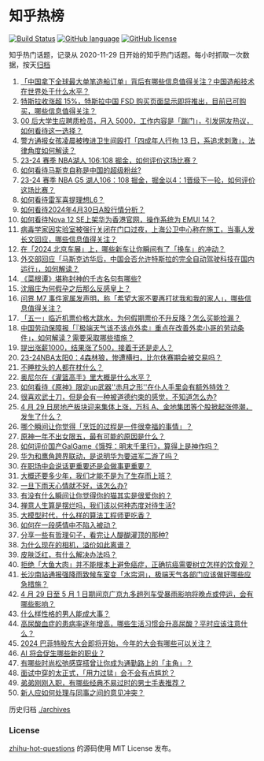 # 知乎热榜
[![Build Status](https://github.com/ToWeLong/zhihu-hot-questions/workflows/CI/badge.svg)](https://github.com/ToWeLong/zhihu-hot-questions/actions)
[![GitHub language](https://img.shields.io/badge/language-golang-orange.svg)](https://golang.org/)
[![GitHub license](https://img.shields.io/github/license/ToWeLong/zhihu-hot-questions)](https://github.com/ToWeLong/zhihu-hot-questions/blob/main/LICENSE)

知乎热门话题，记录从 2020-11-29 日开始的知乎热门话题。每小时抓取一次数据，按天[归档](./archives)

<!-- BEGIN -->

1. [「中国拿下全球最大单笔造船订单」背后有哪些信息值得关注？中国造船技术在世界处于什么水平？](https://www.zhihu.com/question/654474563)
1. [特斯拉收涨超 15%，特斯拉中国 FSD 购买页面显示即将推出，目前已可购买，哪些信息值得关注？](https://www.zhihu.com/question/654518163)
1. [00 后大学生应聘质检员，月入 5000，工作内容是「踹门」，引发网友热议，如何看待这一选择？](https://www.zhihu.com/question/654418101)
1. [警方通报女孩凌晨被拽进卫生间殴打「四成年人行拘 13 日，系追求刺激」，法律角度如何解读？](https://www.zhihu.com/question/654459308)
1. [23-24 赛季 NBA湖人 106:108 掘金，如何评价这场比赛？](https://www.zhihu.com/question/654561777)
1. [如何看待马斯克自称是中国的超级粉丝?](https://www.zhihu.com/question/654482999)
1. [23-24 赛季 NBA G5 湖人106：108 掘金，掘金以4：1晋级下一轮，如何评价这场比赛？](https://www.zhihu.com/question/654564637)
1. [如何看待雷军喜提理想L6？](https://www.zhihu.com/question/654425472)
1. [如何看待2024年4月30日A股行情分析？](https://www.zhihu.com/question/654472630)
1. [如何看待Nova 12 SE上架华为香港官网，操作系统为 EMUI 14？](https://www.zhihu.com/question/654057810)
1. [病毒学家因实验室被强行关闭在门口过夜，上海公卫中心称在施工，当事人发长文回应，哪些信息值得关注？](https://www.zhihu.com/question/654460819)
1. [在「2024 北京车展」上，哪些新车让你瞬间有了「换车」的冲动？](https://www.zhihu.com/question/653349173)
1. [外交部回应「马斯克访华后，中国会否允许特斯拉的完全自动驾驶科技在国内运行」，如何解读？](https://www.zhihu.com/question/654496091)
1. [《菜根谭》堪称封神的千古名句有哪些?](https://www.zhihu.com/question/654474865)
1. [沈眉庄为何假孕之后那么反感皇上？](https://www.zhihu.com/question/653311320)
1. [问界 M7 事件家属发声明，称「希望大家不要再打扰我和我的家人」，哪些信息值得关注？](https://www.zhihu.com/question/654556540)
1. [「五一」临近机票价格大跳水，为何假期票价不升反降？怎么买能捡漏？](https://www.zhihu.com/question/654559937)
1. [中国劳动保障报「『极端天气该不该点外卖』重点在改善外卖小哥的劳动条件」，如何解读？需要采取哪些措施？](https://www.zhihu.com/question/654486785)
1. [提出涨薪1000，结果涨了500，接着干还是走人？](https://www.zhihu.com/question/654481003)
1. [23-24NBA太阳0：4森林狼，惨遭横扫，比尔休赛期会被交易吗？](https://www.zhihu.com/question/654472244)
1. [不睡枕头的人都在枕什么？](https://www.zhihu.com/question/654499704)
1. [奥尼尔在《灌篮高手》里大概是什么水平？](https://www.zhihu.com/question/653323390)
1. [如何看待《原神》限定up武器''赤月之形''在仆人手里会有额外特效？](https://www.zhihu.com/question/654264895)
1. [很喜欢武士刀，但是会有一种被道德约束的感觉，不知道怎么办?](https://www.zhihu.com/question/407829996)
1. [4 月 29 日房地产板块迎来集体上涨，万科 A、金地集团等个股掀起涨停潮，发生了什么？](https://www.zhihu.com/question/654480385)
1. [哪个瞬间让你觉得「烹饪的过程是一件很幸福的事情」？](https://www.zhihu.com/question/653431365)
1. [原神一年不出女限五，最有可能的原因是什么？](https://www.zhihu.com/question/654006123)
1. [如何评价国产GalGame《饿殍：明末千里行》，算得上是神作吗？](https://www.zhihu.com/question/653941808)
1. [华为和鹰角跨界联动，是说明华为要进军二游了吗？](https://www.zhihu.com/question/654375343)
1. [在职场中会说话更重要还是会做事更重要？](https://www.zhihu.com/question/654158185)
1. [大概还要多少年，我们才能不是为了生存而上班？](https://www.zhihu.com/question/654360028)
1. [一旦下雨天心情就不好，该怎么办?](https://www.zhihu.com/question/654377604)
1. [有没有什么瞬间让你觉得你的猫其实是很爱你的？](https://www.zhihu.com/question/651356755)
1. [禅意人生算是摆烂吗，我们该以何种态度对待生活?](https://www.zhihu.com/question/654560612)
1. [大模型时代，什么样的算法工程师更吃香？](https://www.zhihu.com/question/652499873)
1. [如何在一段感情中不陷入被动？](https://www.zhihu.com/question/654559270)
1. [分享一些有哲理句子，看完让人醍醐灌顶的那种?](https://www.zhihu.com/question/654560119)
1. [为什么现在的相机，溢价如此离谱？](https://www.zhihu.com/question/654079276)
1. [皮肤泛红，有什么解决办法吗？](https://www.zhihu.com/question/653421155)
1. [拒绝「大鱼大肉」并不能根本上避免癌症，正确抗癌需要树立怎样的饮食观？](https://www.zhihu.com/question/652713000)
1. [长沙南站通报强降雨致候车室变「水帘洞」，极端天气各部门应该做好哪些应急措施？](https://www.zhihu.com/question/654487795)
1. [4 月 29 日至 5 月 1 日期间京广京九多趟列车受暴雨影响将晚点或停运，会有哪些影响？](https://www.zhihu.com/question/654480091)
1. [什么样性格的男人能成大事？](https://www.zhihu.com/question/650204777)
1. [高尿酸血症的患病率逐年增高，哪些生活习惯会升高尿酸？平时应该注意什么？](https://www.zhihu.com/question/653727963)
1. [2024 巴菲特股东大会即将开始，今年的大会有哪些可以关注？](https://www.zhihu.com/question/654478114)
1. [AI 将会促生哪些新的职业？](https://www.zhihu.com/question/652499520)
1. [有哪些时尚松弛感穿搭曾让你成为通勤路上的「主角」？](https://www.zhihu.com/question/653432072)
1. [面试中穿的太正式，「用力过猛」会不会有点尴尬？](https://www.zhihu.com/question/652074392)
1. [弟弟刚刚入职，有哪些经典不易过时的男士手表推荐？](https://www.zhihu.com/question/653234152)
1. [新人应如何处理与同事之间的意见冲突？](https://www.zhihu.com/question/653095248)

<!-- END -->

历史归档 [./archives](./archives)


### License
[zhihu-hot-questions](https://github.com/towelong/zhihu-hot-questions) 的源码使用 MIT License 发布。